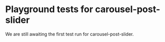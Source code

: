 # Playground tests for carousel-post-slider
We are still awaiting the first test run for carousel-post-slider.
